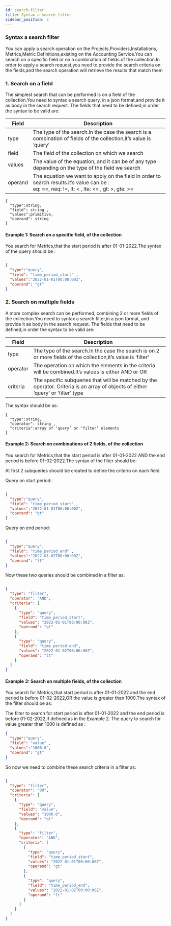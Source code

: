 ```yaml
---
id: search-filter
title: Syntax a search filter
sidebar_position: 3
---
```

### Syntax a search filter


You can apply a search operation on the Projects,Providers,Installations, Metrics,Metric Definitions,existing on the Accounting Service.You can search on a specific field or on a combination of fields of the collection.In order to apply a search request,you need to provide the search criteria on the fields,and the search operation will retrieve the results that match them

### 1.  Search on a field

The simplest search that can be performed is on a field of the collection.You need to syntax a search query, in a json format,and provide it as body in the search request. 
The fields that need to be defined,in order the syntax to be valid are: 

| Field          	| Description   	                   | 
|------------------	|---------------------------------------- |
| type             	| The type of the search.In the case the search is a combination of fields of the collection,it’s value is ‘query’ |
| field         	| The field of the collection on which we search
| values         	| The value of the equation, and it can be of any type depending on the type of the field we search
| operand      	| The equation we want to apply on the field in order to search results.it’s value can be : <br/> eq: ==, neq: !=, lt: < , lte: <= , gt: >, gte: >= 


```
{
  "type":string,
  "field": string ,
  "values":primitive,
  "operand": string
}
```

#### Example 1: Search on a specific field, of the collection
You search for Metrics,that the start period is after 01-01-2022.The syntax of the query should be : 

```json

{
  "type":"query",
  "field": "time_period_start" ,
  "values":"2022-01-01T00:00:00Z",
  "operand": "gt"  
}

```


### 2.  Search on multiple fields

A more complex search can be performed, combining 2 or more fields of the collection.You need to syntax a search filter,in a json format, and provide it as body in the search request. 
The fields that need to be defined,in order the syntax to be valid are: 

| Field          	| Description   	                   | 
|------------------	|---------------------------------------- |
| type             	| The type of the search.In the case the search is on 2 or more fields of the collection,it’s value is ‘filter’ |
| operator         	|  The operation on which the elements in the criteria will be combined.It’s values is either AND or OR 
| criteria         	| The specific subqueries that will be matched by the operator. Criteria is an array of objects of either ‘query’ or ‘filter’ type



The syntax should be as:

```
{
  "type":string,
  "operator": string ,
  "criteria":array of ‘query’ or ‘filter’ elements
}

```

#### Example 2: Search on combinations of 2 fields, of the collection
You search for Metrics,that the start period is after 01-01-2022 AND the end period is before 01-02-2022.The syntax of the filter should be: 

At first 2 subqueries should be created to define the criterio on each field. 

Query on start period:

```json

{
  "type":"query",
  "field": "time_period_start" ,
  "values":"2022-01-01T00:00:00Z",
  "operand": "gt"  
}

```
Query on end period: 

```json

{
  "type":"query",
  "field": "time_period_end" ,
  "values":"2022-01-02T00:00:00Z",
  "operand": "lt"  
}

```

Now these two queries should be combined in a filter as: 

```json

{
  "type": "filter",
  "operator": "AND",
  "criteria": [
    {
      "type": "query",
      "field": "time_period_start",
      "values": "2022-01-01T00:00:00Z",
      "operand": "gt"
    },
    {
      "type": "query",
      "field": "time_period_end",
      "values": "2022-01-02T00:00:00Z",
      "operand": "lt"
    }
  ]
}

```

#### Example 3: Search on multiple fields, of the collection
You search for Metrics,that start period is after 01-01-2022 and the end period is before 01-02-2022,OR the value is greater than 1000.The syntax of the filter should be as: 

The filter to search for start period is after 01-01-2022 and the end period is before 01-02-2022,if defined as in the Example 2.
The query to search for value greater than 1000 is defined as :

```json
{
  "type":"query",
  "field": "value" ,
  "values":"1000.0",
  "operand": "gt"  
}
```

So now we need to combine these search criteria in a filter as: 

```json

{
  "type": "filter",
  "operator": "OR",
  "criteria": [
    {
      "type": "query",
      "field": "value",
      "values": "1000.0",
      "operand": "gt"
    },
    {
      "type": "filter",
      "operator": "AND",
      "criteria": [
        {
          "type": "query",
          "field": "time_period_start",
          "values": "2022-01-01T00:00:00Z",
          "operand": "gt"
        },
        {
          "type": "query",
          "field": "time_period_end",
          "values": "2022-01-02T00:00:00Z",
          "operand": "lt"
        }
      ]
    }
  ]
}

```

